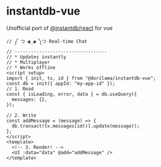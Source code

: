 # instantdb-vue

Unofficial port of [@instantdb/react](https://github.com/instantdb/instant/blob/main/client/packages/react/README.md) for vue

```
// ༼ つ ◕_◕ ༽つ Real-time Chat
// ----------------------------------
// * Updates instantly
// * Multiplayer
// * Works offline
<script setup>
import { init, tx, id } from "@dorilama/instantdb-vue";
const db = init({ appId: "my-app-id" });
// 1. Read
const { isLoading, error, data } = db.useQuery({
  messages: {},
});

// 2. Write
const addMessage = (message) => {
  db.transact(tx.messages[id()].update(message));
};
</script>
<template>
  <!-- 3. Render! -->
  <UI :data="data" @add="addMessage" />
</template>
```
